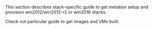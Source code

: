 This section describes stack-specific guide to get metabox setup and provision win2012/win2012-r2 or win2016 stacks. 

Check out particular guide to get images and VMs built.
